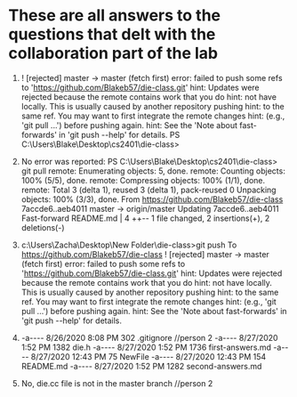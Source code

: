 # These are all answers to the questions that delt with the collaboration part of the lab

1. ! [rejected]        master -> master (fetch first)
error: failed to push some refs to 'https://github.com/Blakeb57/die-class.git'
hint: Updates were rejected because the remote contains work that you do
hint: not have locally. This is usually caused by another repository pushing
hint: to the same ref. You may want to first integrate the remote changes
hint: (e.g., 'git pull ...') before pushing again.
hint: See the 'Note about fast-forwards' in 'git push --help' for details.
PS C:\Users\Blake\Desktop\cs2401\die-class>

2. No error was reported:   PS C:\Users\Blake\Desktop\cs2401\die-class> git pull
remote: Enumerating objects: 5, done.
remote: Counting objects: 100% (5/5), done.
remote: Compressing objects: 100% (1/1), done.
remote: Total 3 (delta 1), reused 3 (delta 1), pack-reused 0
Unpacking objects: 100% (3/3), done.
From https://github.com/Blakeb57/die-class
   7accde6..aeb4011  master     -> origin/master
Updating 7accde6..aeb4011
Fast-forward
 README.md | 4 ++--
 1 file changed, 2 insertions(+), 2 deletions(-)

3. c:\Users\Zacha\Desktop\New Folder\die-class>git push
To https://github.com/Blakeb57/die-class
! [rejected]        master -> master (fetch first)
error: failed to push some refs to 'https://github.com/Blakeb57/die-class.git'
hint: Updates were rejected because the remote contains work that you do
hint: not have locally. This is usually caused by another repository pushing
hint: to the same ref. You may want to first integrate the remote changes
hint: (e.g., 'git pull ...') before pushing again.
hint: See the 'Note about fast-forwards' in 'git push --help' for details.

4. -a----         8/26/2020   8:08 PM            302 .gitignore    //person 2
-a----         8/27/2020   1:52 PM           1382 die.h
-a----         8/27/2020   1:52 PM           1736 first-answers.md
-a----         8/27/2020  12:43 PM             75 NewFile
-a----         8/27/2020  12:43 PM            154 README.md
-a----         8/27/2020   1:52 PM           1282 second-answers.md

5. No, die.cc file is not in the master branch     //person 2